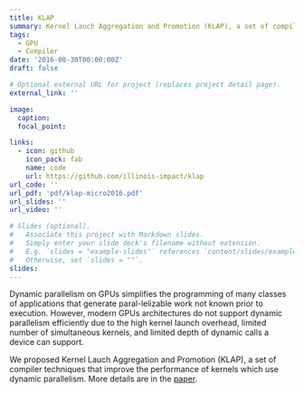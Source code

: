 ```yaml
---
title: KLAP
summary: Kernel Lauch Aggregation and Promotion (KLAP), a set of compiler techniques that improve the performance of GPU kernels which use dynamic parallelism.
tags:
  - GPU
  - Compiler
date: '2016-08-30T00:00:00Z'
draft: false

# Optional external URL for project (replaces project detail page).
external_link: ''

image:
  caption:
  focal_point:

links:
  - icon: github
    icon_pack: fab
    name: code
    url: https://github.com/illinois-impact/klap
url_code: ''
url_pdf: 'pdf/klap-micro2016.pdf'
url_slides: ''
url_video: ''

# Slides (optional).
#   Associate this project with Markdown slides.
#   Simply enter your slide deck's filename without extension.
#   E.g. `slides = "example-slides"` references `content/slides/example-slides.md`.
#   Otherwise, set `slides = ""`.
slides:
---
```


Dynamic parallelism on GPUs simplifies the programming of many classes of applications that generate paral-lelizable work not known prior to execution. However, modern GPUs architectures do not support dynamic parallelism efficiently due to the high kernel launch overhead, limited number of simultaneous kernels, and limited depth of dynamic calls a device can support.

We proposed Kernel Lauch Aggregation and Promotion (KLAP), a set of compiler techniques that improve the performance of kernels which use dynamic parallelism. More details are in the [paper](/publication/klap/).
